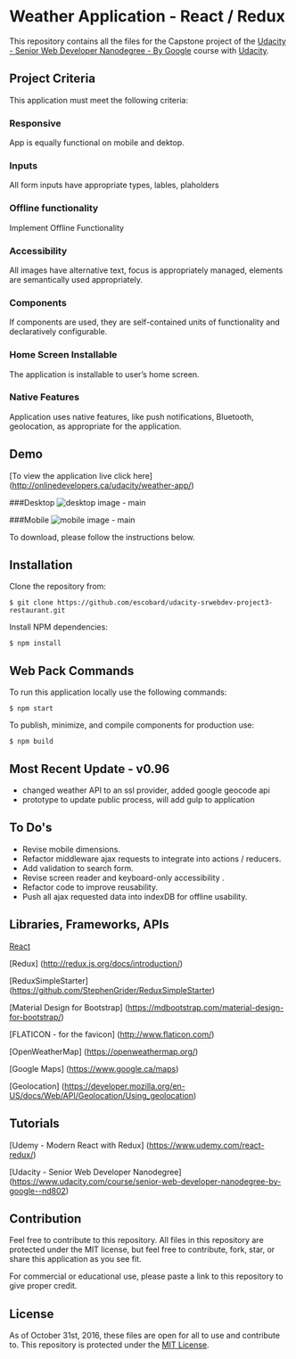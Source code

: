 # Weather Application - React / Redux 

This repository contains all the files for the Capstone project of the [Udacity - Senior Web Developer Nanodegree - By Google](https://www.udacity.com/course/senior-web-developer-nanodegree-by-google--nd802) course with [Udacity](https://www.udacity.com/). 

## Project Criteria
This application must meet the following criteria:

### Responsive
App is equally functional on mobile and dektop.

### Inputs
All form inputs have appropriate types, lables, plaholders

### Offline functionality
Implement Offline Functionality

### Accessibility
All images have alternative text, focus is appropriately managed, elements are semantically used appropriately.

### Components
If components are used, they are self-contained units of functionality and declaratively configurable.

### Home Screen Installable
The application is installable to user’s home screen.

### Native Features
Application uses native features, like push notifications, Bluetooth, geolocation, as appropriate for the application.

## Demo
[To view the application live click here] (http://onlinedevelopers.ca/udacity/weather-app/)

###Desktop
![desktop image - main](https://onlinedevelopers.ca/udacity/restaurant-reviewer/img/read-me/Udacity-project-3-demo-1.jpg)

###Mobile
![mobile image - main](https://onlinedevelopers.ca/udacity/restaurant-reviewer/img/read-me/Udacity-project-3-demo-3.jpg)

To download, please follow the instructions below.

## Installation

Clone the repository from: 
```
$ git clone https://github.com/escobard/udacity-srwebdev-project3-restaurant.git
```

Install NPM dependencies:
```
$ npm install
```

## Web Pack Commands

To run this application locally use the following commands:

```
$ npm start
```

To publish, minimize, and compile components for production use:

```
$ npm build
```

## Most Recent Update - v0.96
- changed weather API to an ssl provider, added google geocode api
- prototype to update public process, will add gulp to application

## To Do's
- Revise mobile dimensions.
- Refactor middleware ajax requests to integrate into actions / reducers.
- Add validation to search form.
- Revise screen reader and keyboard-only accessibility .
- Refactor code to improve reusability.
- Push all ajax requested data into indexDB for offline usability.

## Libraries, Frameworks, APIs

[React](https://facebook.github.io/react/)

[Redux] (http://redux.js.org/docs/introduction/)

[ReduxSimpleStarter] (https://github.com/StephenGrider/ReduxSimpleStarter)

[Material Design for Bootstrap] (https://mdbootstrap.com/material-design-for-bootstrap/)

[FLATICON - for the favicon] (http://www.flaticon.com/)

[OpenWeatherMap] (https://openweathermap.org/)

[Google Maps] (https://www.google.ca/maps)

[Geolocation] (https://developer.mozilla.org/en-US/docs/Web/API/Geolocation/Using_geolocation)

##  Tutorials

[Udemy - Modern React with Redux] (https://www.udemy.com/react-redux/)

[Udacity - Senior Web Developer Nanodegree] (https://www.udacity.com/course/senior-web-developer-nanodegree-by-google--nd802)

## Contribution

Feel free to contribute to this repository. All files in this repository are protected under the MIT license, but feel free to contribute, fork, star, or share this application as you see fit.

For commercial or educational use, please paste a link to this repository to give proper credit.

## License
As of October 31st, 2016, these files are open for all to use and contribute to. This repository is protected under the [MIT License](http://choosealicense.com/licenses/mit/).